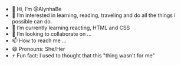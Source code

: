 - 👋 Hi, I’m @AlynhaBe
- 👀 I’m interested in learning, reading, traveling and do all the things i possible can do.
- 🌱 I’m currently learning reacting, HTML and CSS
- 💞️ I’m looking to collaborate on ...
- 📫 How to reach me ...
- 😄 Pronouns: She/Her
- ⚡ Fun fact: I used to thought that this "thing wasn't for me"

<!---
AlynhaBe/AlynhaBe is a ✨ special ✨ repository because its `README.md` (this file) appears on your GitHub profile.
You can click the Preview link to take a look at your changes.
--->
